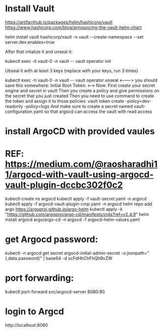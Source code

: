 # Install Vault
https://artifacthub.io/packages/helm/hashicorp/vault 
https://www.hashicorp.com/blog/announcing-the-vault-helm-chart 

helm install vault hashicorp/vault -n vault --create-namespace --set server.dev.enables=true 

After that intialize it and unseal it: 

kubectl exec -it vault-0 -n vault -- vault operator init 

Ubseal it with at least 3 keys (replace with your keys, run 3 times) 

kubectl exec -ti vault-0 -n vault -- vault operator unseal <---> 
you should save this somewhere: Initial Root Token: <-->
Now:
First create your secret engine and secret in vault 
Then you create a policy and give permissions on the secret that you just created 
Then you need to use command to create the token and assign it to those policies: 
vault token create -policy=dev-readonly -policy=logs 
And make sure to create a secret named vault-configuration.yaml so that argocd can access the vault with read access 


# install ArgoCD with provided vaules
# REF: https://medium.com/@raosharadhi11/argocd-with-vault-using-argocd-vault-plugin-dccbc302f0c2
kubectl create ns argocd
kubectl apply -f vault-secret.yaml -n argocd
kubectl apply -f argocd-vault-plugin-cmp.yaml -n argocd
helm repo add argo https://argoproj.github.io/argo-helm
kubectl apply -k "https://github.com/argoproj/argo-cd/manifests/crds?ref=v2.4.9"
helm install argocd argo/argo-cd -n argocd -f argocd-helm-values.yaml

# get Argocd password: 
kubectl -n argocd get secret argocd-initial-admin-secret -o jsonpath="{.data.password}" | base64 -d
scFdHhChFhQh9vZW
# port forwarding:
kubectl port-forward svc/argocd-server 8080:80
# login to Argcd
http://localhost:8080